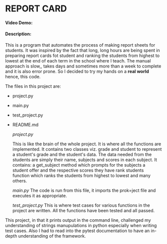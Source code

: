 # REPORT CARD
  #### Video Demo:  <URL HERE>
  #### Description:
  This is a program that automates the process of making report sheets for students. It was inspired by the fact that long, long hours are being spent in preparing report cards fot student and ranking the students from highest to lowest at the end of each term in the school where I teach. The manual approach is slow,, takes days and sometimes more than a week to complete and it is also error prone. So I decided to try my hands on a **real world** hence, this code.

  The files in this project are:
  * project.py
  * main.py
  * test_project.py
  * README.md

    *project.py*

    This is like the brain of the whole project. It is where all the functions are implemented. It contains two classes viz. grade and student to represent a student's grade and the student's data. The data needed from the students are simply their name, subjects and scores in each subject.
    It contains:
     a get_subject method which prompts for the subjects a student offer and the respective scores they have
     rank students function which ranks the students from highest to lowest
     and many others.

     *main.py* 
     The code is run from this file, it imports the prok=ject file and executes it as appropriate.

    *test_project.py*
    This is where test cases for various functions in the project are written. All the functions have been tested and all passed.

This project, in that it prints output in the command line, challenged my understanding of strings manupulations in python especially when writing test cases. Also I had to read into the pytest documentation to have an in-depth understanding of the framework.

